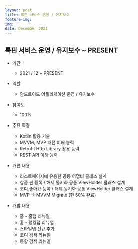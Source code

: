 ```yaml
---
layout: post
title: 룩핀 서비스 운영 / 유지보수
feature-img: 
img: 
date: December 2021
---
```


## 룩핀 서비스 운영 / 유지보수 ~ PRESENT

* 기간
    - 2021 / 12 ~ PRESENT
    
* 역할
    - 안드로이드 어플리케이션 운영 / 유지보수
    
* 참여도
    - 100%
    
* 주요 역량
    - Kotlin 활용 기술
    - MVVM, MVP 패턴 이해 능력
    - Retrofit Http Library 활용 능력
    - REST API 이해 능력

* 개편 내용
    - 리스트페이지에 유용한 공통 어댑터 클래스 설계
    - 상품 핀 등록 / 해제 동기화 공통 ViewHolder 클래스 설계
    - 코디 좋아요 등록 / 해제 동기화 공통 ViewHolder 클래스 설계
    - MVP → MVVM Migrate (현 50% 완료)

* 개발 내용
    - 홈 - 홈탭 리뉴얼
    - 홈 - 랭킹탭 리뉴얼
    - 스타일탭 신규 추가
    - 코디 검색 리뉴얼
    - 통합 검색 리뉴얼
